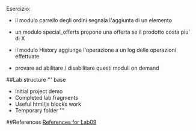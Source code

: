 Esercizio:

* il modulo carrello degli ordini segnala l'aggiunta di un elemento

* un modulo special_offerts propone una offerta se il prodotto costa piu' di X
* il modulo History aggiunge l'operazione a un log delle operazioni effettuate
* provare ad abilitare / disabilitare questi moduli on demand



##Lab structure
'''
base
  - Initial project
demo
  - Completed lab
fragments
  - Useful html/js blocks
work
  - Temporary folder
'''

##References
[References for Lab09](angularjs-advanced-09.md)
